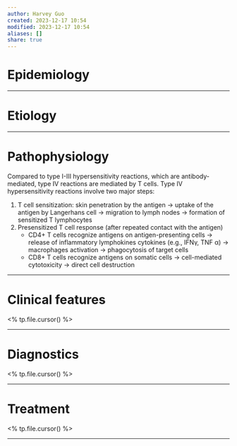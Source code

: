 ```yaml
---
author: Harvey Guo
created: 2023-12-17 10:54
modified: 2023-12-17 10:54
aliases: []
share: true
---
```

# Epidemiology


---
# Etiology


---
# Pathophysiology
Compared to type I-III hypersensitivity reactions, which are antibody-mediated, type IV reactions are mediated by T cells. Type IV hypersensitivity reactions involve two major steps:
1. T cell sensitization: skin penetration by the antigen → uptake of the antigen by Langerhans cell → migration to lymph nodes → formation of sensitized T lymphocytes
2. Presensitized T cell response (after repeated contact with the antigen)
	- CD4+ T cells recognize antigens on antigen-presenting cells → release of inflammatory lymphokines cytokines (e.g., IFNγ, TNF α) → macrophages activation → phagocytosis of target cells 
	- CD8+ T cells recognize antigens on somatic cells → cell-mediated cytotoxicity → direct cell destruction 

---
# Clinical features
<% tp.file.cursor() %>

---
# Diagnostics
<% tp.file.cursor() %>

---
# Treatment
<% tp.file.cursor() %>

---
